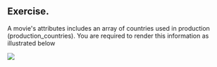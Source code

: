 ## Exercise.

A movie's attributes includes an array of countries used in production (production_countries). You are required to render this information as illustrated below

![][exercise]

[exercise]: ./img/exercise.png


